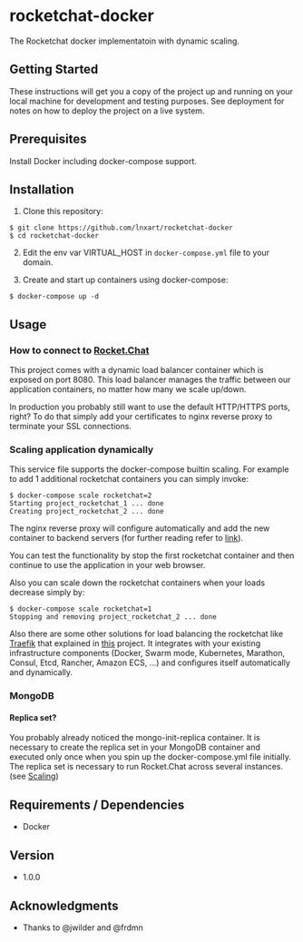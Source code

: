 # rocketchat-docker
The Rocketchat docker implementatoin with dynamic scaling.

## Getting Started

These instructions will get you a copy of the project up and running on your local machine for development and testing purposes. See deployment for notes on how to deploy the project on a live system.

## Prerequisites

Install Docker including docker-compose support.

## Installation

1. Clone this repository:
```
$ git clone https://github.com/lnxart/rocketchat-docker
$ cd rocketchat-docker
```
2. Edit the env var VIRTUAL_HOST in `docker-compose.yml` file to your domain. 

3. Create and start up containers using docker-compose:
```
$ docker-compose up -d
```
## Usage
### How to connect to [Rocket.Chat](https://rocket.chat)

This project comes with a dynamic load balancer container which is exposed on port 8080. This load balancer manages the traffic between our application containers, no matter how many we scale up/down.

In production you probably still want to use the default HTTP/HTTPS ports, right? To do that simply add your certificates to nginx reverse proxy to terminate your SSL connections.

### Scaling application dynamically

This service file supports the docker-compose builtin scaling. For example to add 1 additional rocketchat containers you can simply invoke:
```
$ docker-compose scale rocketchat=2
Starting project_rocketchat_1 ... done
Creating project_rocketchat_2 ... done
```
The nginx reverse proxy will configure automatically and add the new container to backend servers (for further reading refer to [link](https://github.com/jwilder/nginx-proxy)).

You can test the functionality by stop the first rocketchat container and then continue to use the application in your web browser.

Also you can scale down the rocketchat containers when your loads decrease simply by:
```
$ docker-compose scale rocketchat=1
Stopping and removing project_rocketchat_2 ... done
```
Also there are some other solutions for load balancing the rocketchat like [Traefik](https://docs.traefik.io/) that explained in [this](https://github.com/frdmn/docker-rocketchat) project. It integrates with your existing infrastructure components (Docker, Swarm mode, Kubernetes, Marathon, Consul, Etcd, Rancher, Amazon ECS, ...) and configures itself automatically and dynamically.

### MongoDB

#### Replica set?

You probably already noticed the mongo-init-replica container. It is necessary to create the replica set in your MongoDB container and executed only once when you spin up the docker-compose.yml file initially. The replica set is necessary to run Rocket.Chat across several instances. (see [Scaling](https://github.com/lnxart/rocketchat-docker#scaling-application-dynamically))

## Requirements / Dependencies

- Docker

## Version

- 1.0.0

## Acknowledgments

* Thanks to @jwilder and @frdmn
